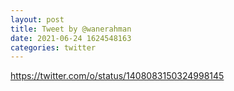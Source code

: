 ```yaml
--- 
layout: post 
title: Tweet by @wanerahman 
date: 2021-06-24 1624548163 
categories: twitter 
--- 
```

https://twitter.com/o/status/1408083150324998145
